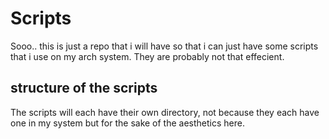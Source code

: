 # Scripts

Sooo.. this is just a repo that i will have so that i can just have some scripts that i use on my arch system. They are probably not that effecient.

## structure of the scripts

The scripts will each have their own directory, not because they each have one in my system but for the sake of the aesthetics here.


